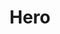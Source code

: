 ---
title: Hero
credit: Production Designer
project: Lavalantula
img_src: /assets/images/Lava8A.jpg
featured_portfolio: Theater
featured_home: False
---